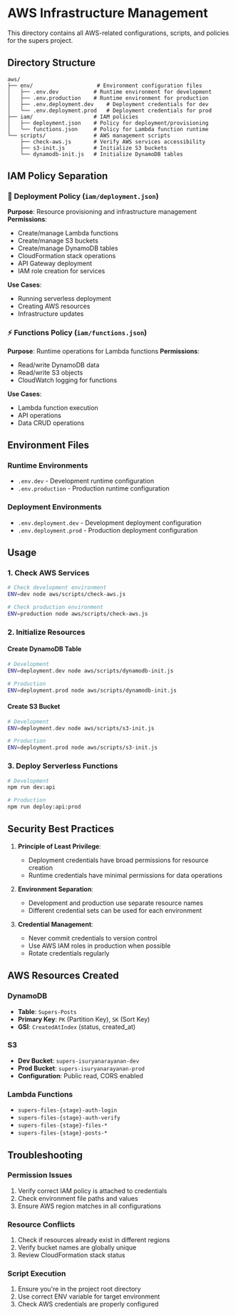# AWS Infrastructure Management

This directory contains all AWS-related configurations, scripts, and policies for the supers project.

## Directory Structure

```
aws/
├── env/                    # Environment configuration files
│   ├── .env.dev           # Runtime environment for development
│   ├── .env.production    # Runtime environment for production  
│   ├── .env.deployment.dev    # Deployment credentials for dev
│   └── .env.deployment.prod   # Deployment credentials for prod
├── iam/                   # IAM policies
│   ├── deployment.json    # Policy for deployment/provisioning
│   └── functions.json     # Policy for Lambda function runtime
└── scripts/               # AWS management scripts
    ├── check-aws.js       # Verify AWS services accessibility
    ├── s3-init.js         # Initialize S3 buckets
    └── dynamodb-init.js   # Initialize DynamoDB tables
```

## IAM Policy Separation

### 🚀 Deployment Policy (`iam/deployment.json`)
**Purpose**: Resource provisioning and infrastructure management
**Permissions**:
- Create/manage Lambda functions
- Create/manage S3 buckets
- Create/manage DynamoDB tables
- CloudFormation stack operations
- API Gateway deployment
- IAM role creation for services

**Use Cases**:
- Running serverless deployment
- Creating AWS resources
- Infrastructure updates

### ⚡ Functions Policy (`iam/functions.json`)
**Purpose**: Runtime operations for Lambda functions
**Permissions**:
- Read/write DynamoDB data
- Read/write S3 objects
- CloudWatch logging for functions

**Use Cases**:
- Lambda function execution
- API operations
- Data CRUD operations

## Environment Files

### Runtime Environments
- `.env.dev` - Development runtime configuration
- `.env.production` - Production runtime configuration

### Deployment Environments  
- `.env.deployment.dev` - Development deployment configuration
- `.env.deployment.prod` - Production deployment configuration

## Usage

### 1. Check AWS Services
```bash
# Check development environment
ENV=dev node aws/scripts/check-aws.js

# Check production environment  
ENV=production node aws/scripts/check-aws.js
```

### 2. Initialize Resources

#### Create DynamoDB Table
```bash
# Development
ENV=deployment.dev node aws/scripts/dynamodb-init.js

# Production
ENV=deployment.prod node aws/scripts/dynamodb-init.js
```

#### Create S3 Bucket
```bash
# Development
ENV=deployment.dev node aws/scripts/s3-init.js

# Production  
ENV=deployment.prod node aws/scripts/s3-init.js
```

### 3. Deploy Serverless Functions
```bash
# Development
npm run dev:api

# Production
npm run deploy:api:prod
```

## Security Best Practices

1. **Principle of Least Privilege**: 
   - Deployment credentials have broad permissions for resource creation
   - Runtime credentials have minimal permissions for data operations

2. **Environment Separation**:
   - Development and production use separate resource names
   - Different credential sets can be used for each environment

3. **Credential Management**:
   - Never commit credentials to version control
   - Use AWS IAM roles in production when possible
   - Rotate credentials regularly

## AWS Resources Created

### DynamoDB
- **Table**: `Supers-Posts`
- **Primary Key**: `PK` (Partition Key), `SK` (Sort Key)
- **GSI**: `CreatedAtIndex` (status, created_at)

### S3
- **Dev Bucket**: `supers-isuryanarayanan-dev`
- **Prod Bucket**: `supers-isuryanarayanan-prod`
- **Configuration**: Public read, CORS enabled

### Lambda Functions
- `supers-files-{stage}-auth-login`
- `supers-files-{stage}-auth-verify`
- `supers-files-{stage}-files-*`
- `supers-files-{stage}-posts-*`

## Troubleshooting

### Permission Issues
1. Verify correct IAM policy is attached to credentials
2. Check environment file paths and values
3. Ensure AWS region matches in all configurations

### Resource Conflicts
1. Check if resources already exist in different regions
2. Verify bucket names are globally unique
3. Review CloudFormation stack status

### Script Execution
1. Ensure you're in the project root directory
2. Use correct ENV variable for target environment
3. Check AWS credentials are properly configured
